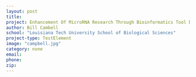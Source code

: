 ```yaml
---
layout: post
title:
project: Enhancement Of MicroRNA Research Through Bioinformatics Tool Development
author: Bill Cambell
school: "Louisiana Tech University School of Biological Sciences"
project-type: TestElement
image: "campbell.jpg"
category: none
email:
phone:
zip:
---
```

